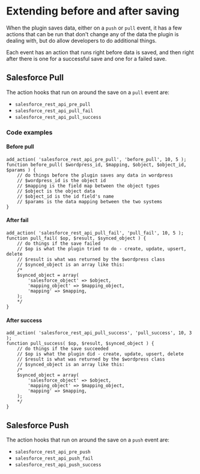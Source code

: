 # Extending before and after saving

When the plugin saves data, either on a `push` or `pull` event, it has a few actions that can be run that don't change any of the data the plugin is dealing with, but do allow developers to do additional things.

Each event has an action that runs right before data is saved, and then right after there is one for a successful save and one for a failed save.

## Salesforce Pull

The action hooks that run on around the save on a `pull` event are:

- `salesforce_rest_api_pre_pull`
- `salesforce_rest_api_pull_fail`
- `salesforce_rest_api_pull_success`

### Code examples

#### Before pull

```
add_action( 'salesforce_rest_api_pre_pull', 'before_pull', 10, 5 );
function before_pull( $wordpress_id, $mapping, $object, $object_id, $params ) {
    // do things before the plugin saves any data in wordpress
    // $wordpress_id is the object id
    // $mapping is the field map between the object types
    // $object is the object data
    // $object_id is the id field's name
    // $params is the data mapping between the two systems
}
```

#### After fail

```
add_action( 'salesforce_rest_api_pull_fail', 'pull_fail', 10, 5 );
function pull_fail( $op, $result, $synced_object ) {
    // do things if the save failed
    // $op is what the plugin tried to do - create, update, upsert, delete
    // $result is what was returned by the $wordpress class
    // $synced_object is an array like this:
    /*
    $synced_object = array(
        'salesforce_object' => $object,
        'mapping_object' => $mapping_object,
        'mapping' => $mapping,
    );
    */
}
```

#### After success

```
add_action( 'salesforce_rest_api_pull_success', 'pull_success', 10, 3 );
function pull_success( $op, $result, $synced_object ) {
    // do things if the save succeeded
    // $op is what the plugin did - create, update, upsert, delete
    // $result is what was returned by the $wordpress class
    // $synced_object is an array like this:
    /*
    $synced_object = array(
        'salesforce_object' => $object,
        'mapping_object' => $mapping_object,
        'mapping' => $mapping,
    );
    */
}
```

## Salesforce Push

The action hooks that run on around the save on a `push` event are:

- `salesforce_rest_api_pre_push`
- `salesforce_rest_api_push_fail`
- `salesforce_rest_api_push_success`